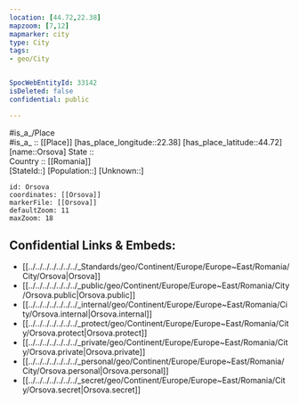 ```yaml
---
location: [44.72,22.38] 
mapzoom: [7,12] 
mapmarker: city 
type: City
tags:
- geo/City


SpocWebEntityId: 33142
isDeleted: false
confidential: public

---
```

#is_a_/Place  
#is_a_ :: [[Place]] 
[has_place_longitude::22.38] 
[has_place_latitude::44.72] 
[name::Orsova] 
State ::  
Country :: [[Romania]]  
[StateId::] 
[Population::] 
[Unknown::] 


```leaflet
id: Orsova
coordinates: [[Orsova]] 
markerFile: [[Orsova]] 
defaultZoom: 11 
maxZoom: 18
```


## Confidential Links & Embeds: 
- [[../../../../../../../_Standards/geo/Continent/Europe/Europe~East/Romania/City/Orsova|Orsova]] 
- [[../../../../../../../_public/geo/Continent/Europe/Europe~East/Romania/City/Orsova.public|Orsova.public]] 
- [[../../../../../../../_internal/geo/Continent/Europe/Europe~East/Romania/City/Orsova.internal|Orsova.internal]] 
- [[../../../../../../../_protect/geo/Continent/Europe/Europe~East/Romania/City/Orsova.protect|Orsova.protect]] 
- [[../../../../../../../_private/geo/Continent/Europe/Europe~East/Romania/City/Orsova.private|Orsova.private]] 
- [[../../../../../../../_personal/geo/Continent/Europe/Europe~East/Romania/City/Orsova.personal|Orsova.personal]] 
- [[../../../../../../../_secret/geo/Continent/Europe/Europe~East/Romania/City/Orsova.secret|Orsova.secret]] 

